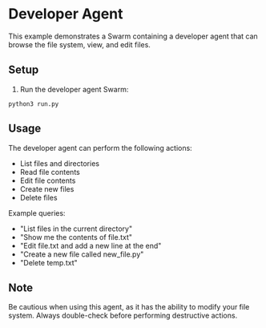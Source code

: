 # Developer Agent

This example demonstrates a Swarm containing a developer agent that can browse the file system, view, and edit files.

## Setup

1. Run the developer agent Swarm:

```shell
python3 run.py
```

## Usage

The developer agent can perform the following actions:
- List files and directories
- Read file contents
- Edit file contents
- Create new files
- Delete files

Example queries:
- "List files in the current directory"
- "Show me the contents of file.txt"
- "Edit file.txt and add a new line at the end"
- "Create a new file called new_file.py"
- "Delete temp.txt"

## Note

Be cautious when using this agent, as it has the ability to modify your file system. Always double-check before performing destructive actions.
